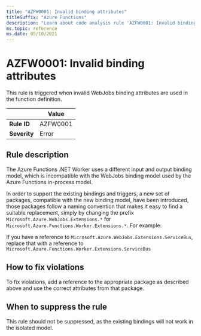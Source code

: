 ```yaml
---
title: "AZFW0001: Invalid binding attributes"
titleSuffix: "Azure Functions"
description: "Learn about code analysis rule 'AZFW0001: Invalid binding attributes' in Azure Functions"
ms.topic: reference
ms.date: 05/10/2021
---
```


# AZFW0001: Invalid binding attributes
This rule is triggered when invalid WebJobs binding attributes are used in the function definition.

| | Value |
|-|-|
| **Rule ID** |AZFW0001|
| **Severity** |Error|

## Rule description

The Azure Functions .NET Worker uses a different input and output binding model, which is incompatible with the WebJobs binding
model used by the Azure Functions in-process model.

In order to support the existing bindings and triggers, a new set of packages, compatible with the new binding model, have been introduced, those
packages follow a naming convention that makes it easy to find a suitable replacement, simply by changing the prefix `Microsoft.Azure.WebJobs.Extensions.*` for `Microsoft.Azure.Functions.Worker.Extensions.*`. For example:

If you have a reference to `Microsoft.Azure.WebJobs.Extensions.ServiceBus`, replace that with a reference to `Microsoft.Azure.Functions.Worker.Extensions.ServiceBus`

## How to fix violations

To fix violations, add a reference to the appropriate package as described above and use the correct attributes from that package.

## When to suppress the rule

This rule should not be suppressed, as the existing bindings will not work in the isolated model.
